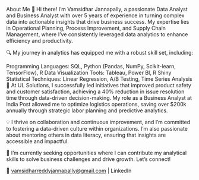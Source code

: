 About Me
👋 Hi there! I’m Vamsidhar Jannapally, a passionate Data Analyst and Business Analyst with over 5 years of experience in turning complex data into actionable insights that drive business success. My expertise lies in Operational Planning, Process Improvement, and Supply Chain Management, where I’ve consistently leveraged data analytics to enhance efficiency and productivity.

🔍 My journey in analytics has equipped me with a robust skill set, including:

Programming Languages: SQL, Python (Pandas, NumPy, Scikit-learn, TensorFlow), R
Data Visualization Tools: Tableau, Power BI, R Shiny
Statistical Techniques: Linear Regression, A/B Testing, Time Series Analysis
🚀 At UL Solutions, I successfully led initiatives that improved product safety and customer satisfaction, achieving a 40% reduction in issue resolution time through data-driven decision-making. My role as a Business Analyst at India Post allowed me to optimize logistics operations, saving over $200k annually through strategic labor planning and predictive analytics.

💡 I thrive on collaboration and continuous improvement, and I’m committed to fostering a data-driven culture within organizations. I’m also passionate about mentoring others in data literacy, ensuring that insights are accessible and impactful.

🌟 I’m currently seeking opportunities where I can contribute my analytical skills to solve business challenges and drive growth. Let’s connect!

📧 vamsidharreddyjannapally@gmail.com | LinkedIn 

<!---
Vamsishub/Vamsishub is a ✨ special ✨ repository because its `README.md` (this file) appears on your GitHub profile.
You can click the Preview link to take a look at your changes.
--->
